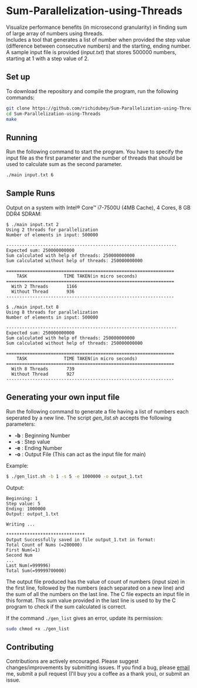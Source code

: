 # Sum-Parallelization-using-Threads

Visualize performance benefits (in microsecond granularity) in finding sum of large array of numbers using threads.    
Includes a tool that generates a list of number when provided the step value (difference between consecutive numbers) and the starting, ending number.    
A sample input file is provided (*input.txt*) that stores 500000 numbers, starting at 1 with a step value of 2.    

## Set up

To download the repository and compile the program, run the following commands:    

```bash
git clone https://github.com/richidubey/Sum-Parallelization-using-Threads.git # replace [richidubey] with your github username if you fork first.
cd Sum-Parallelization-using-Threads
make
``` 

## Running

Run the following command to start the program. You have to specify the input file as the first parameter and the number of threads that should be used to calculate sum as the second parameter.    

```bash
./main input.txt 6
```

## Sample Runs

Output on a system with Intel® Core™ i7-7500U (4MB Cache), 4 Cores, 8 GB DDR4 SDRAM: 

```
$ ./main input.txt 2
Using 2 threads for parallelization
Number of elements in input: 500000

-----------------------------------------------------------------
Expected sum: 250000000000 
Sum calculated with help of threads: 250000000000
Sum calculated without help of threads: 250000000000

================================================================
    TASK              TIME TAKEN(in micro seconds)
================================================================
  With 2 Threads       1166
  Without Thread       936
----------------------------------------------------------------
```

```
$ ./main input.txt 8
Using 8 threads for parallelization
Number of elements in input: 500000

-----------------------------------------------------------------
Expected sum: 250000000000 
Sum calculated with help of threads: 250000000000
Sum calculated without help of threads: 250000000000

================================================================
    TASK              TIME TAKEN(in micro seconds)
================================================================
  With 8 Threads       739
  Without Thread       927
----------------------------------------------------------------
```


## Generating your own input file

Run the following command to generate a file having a list of numbers each seperated by a new line. The script *gen_list.sh* accepts the following parameters:     
- **-b** : Beginning Number    
- **-s** : Step value    
- **-e** : Ending Number    
- **-o** : Output File (This can act as the input file for main)  

Example:
```bash
$ ./gen_list.sh -b 1 -s 5 -e 1000000 -o output_1.txt
```
Output:
```
Beginning: 1
Step value: 5
Ending: 1000000
Output: output_1.txt

Writing ...

******************************
Output Successfully saved in file output_1.txt in format: 
Total Count of Nums (=200000)
First Num(=1)
Second Num
...
Last Num(=999996)
Total Sum(=99999700000)
```

The output file produced has the value of count of numbers (input size) in the first line, followed by the numbers (each separated on a new line) and the sum of all the numbers on the last line. The C file expects an input file in this format. This sum value provided in the last line is used to by the C program to check if the sum calculated is correct.     

If the command `./gen_list` gives an error, update its permission:    

```bash
sudo chmod +x ./gen_list
```

## Contributing

Contributions are actively encouraged. Please suggest changes/improvements by submitting issues. If you find a bug, please [email](mailto:richidubey@gmail.com) me, submit a pull request (I'll buy you a coffee as a thank you), or submit an issue.

